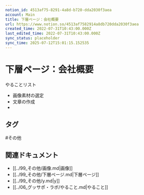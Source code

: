 ```yaml
---
notion_id: 4513af75-8291-4a8d-b720-dda2030f3aea
account: Main
title: 下層ページ：会社概要
url: https://www.notion.so/4513af7582914a8db720dda2030f3aea
created_time: 2022-07-31T10:43:00.000Z
last_edited_time: 2022-07-31T10:43:00.000Z
sync_status: placeholder
sync_time: 2025-07-12T15:01:15.152535
---
```

# 下層ページ：会社概要

やることリスト
- 画像素材の選定
- 文章の作成
- 

## タグ

#その他 

## 関連ドキュメント

- [[../99_その他/画像.md|画像]]
- [[../99_その他/下層ページ.md|下層ページ]]
- [[../99_その他/y.md|y]]
- [[../06_グッサポ・ラボ/やること.md|やること]]
